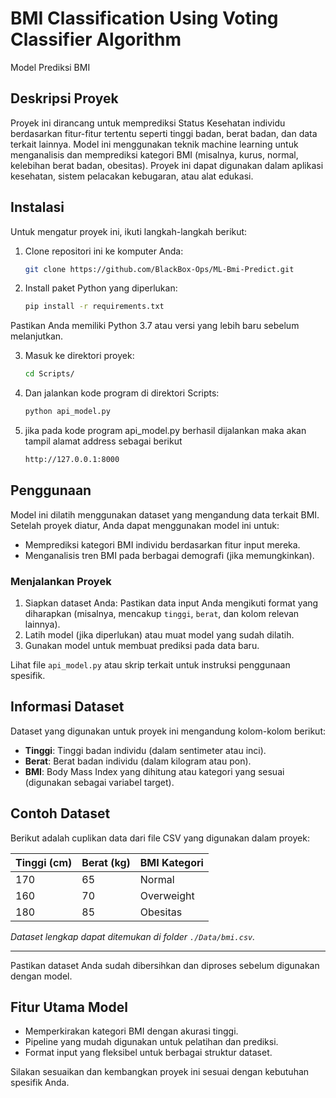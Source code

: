 # BMI Classification Using Voting Classifier Algorithm
Model Prediksi BMI

## Deskripsi Proyek
Proyek ini dirancang untuk memprediksi Status Kesehatan individu berdasarkan fitur-fitur tertentu seperti tinggi badan, berat badan, dan data terkait lainnya. Model ini menggunakan teknik machine learning untuk menganalisis dan memprediksi kategori BMI (misalnya, kurus, normal, kelebihan berat badan, obesitas). Proyek ini dapat digunakan dalam aplikasi kesehatan, sistem pelacakan kebugaran, atau alat edukasi.

## Instalasi

Untuk mengatur proyek ini, ikuti langkah-langkah berikut:

1. Clone repositori ini ke komputer Anda:
   ```bash
   git clone https://github.com/BlackBox-Ops/ML-Bmi-Predict.git
   ```

2. Install paket Python yang diperlukan:
   ```bash
   pip install -r requirements.txt
   ```
Pastikan Anda memiliki Python 3.7 atau versi yang lebih baru sebelum melanjutkan.

3. Masuk ke direktori proyek:
   ```bash
   cd Scripts/
   ```
4. Dan jalankan kode program di direktori Scripts:
   ```bash
   python api_model.py
   ```

5. jika pada kode program api_model.py berhasil dijalankan maka akan tampil alamat address sebagai berikut
   ```bash
   http://127.0.0.1:8000 
   ```

## Penggunaan

Model ini dilatih menggunakan dataset yang mengandung data terkait BMI. Setelah proyek diatur, Anda dapat menggunakan model ini untuk:
- Memprediksi kategori BMI individu berdasarkan fitur input mereka.
- Menganalisis tren BMI pada berbagai demografi (jika memungkinkan).

### Menjalankan Proyek
1. Siapkan dataset Anda: Pastikan data input Anda mengikuti format yang diharapkan (misalnya, mencakup `tinggi`, `berat`, dan kolom relevan lainnya).
2. Latih model (jika diperlukan) atau muat model yang sudah dilatih.
3. Gunakan model untuk membuat prediksi pada data baru.

Lihat file `api_model.py` atau skrip terkait untuk instruksi penggunaan spesifik.

## Informasi Dataset
Dataset yang digunakan untuk proyek ini mengandung kolom-kolom berikut:
- **Tinggi**: Tinggi badan individu (dalam sentimeter atau inci).
- **Berat**: Berat badan individu (dalam kilogram atau pon).
- **BMI**: Body Mass Index yang dihitung atau kategori yang sesuai (digunakan sebagai variabel target).

## Contoh Dataset

Berikut adalah cuplikan data dari file CSV yang digunakan dalam proyek:

| Tinggi (cm) | Berat (kg) | BMI Kategori     |
|-------------|------------|------------------|
| 170         | 65         | Normal           |
| 160         | 70         | Overweight       |
| 180         | 85         | Obesitas         |

*Dataset lengkap dapat ditemukan di folder `./Data/bmi.csv`.*

---

Pastikan dataset Anda sudah dibersihkan dan diproses sebelum digunakan dengan model.

## Fitur Utama Model
- Memperkirakan kategori BMI dengan akurasi tinggi.
- Pipeline yang mudah digunakan untuk pelatihan dan prediksi.
- Format input yang fleksibel untuk berbagai struktur dataset.

Silakan sesuaikan dan kembangkan proyek ini sesuai dengan kebutuhan spesifik Anda.
